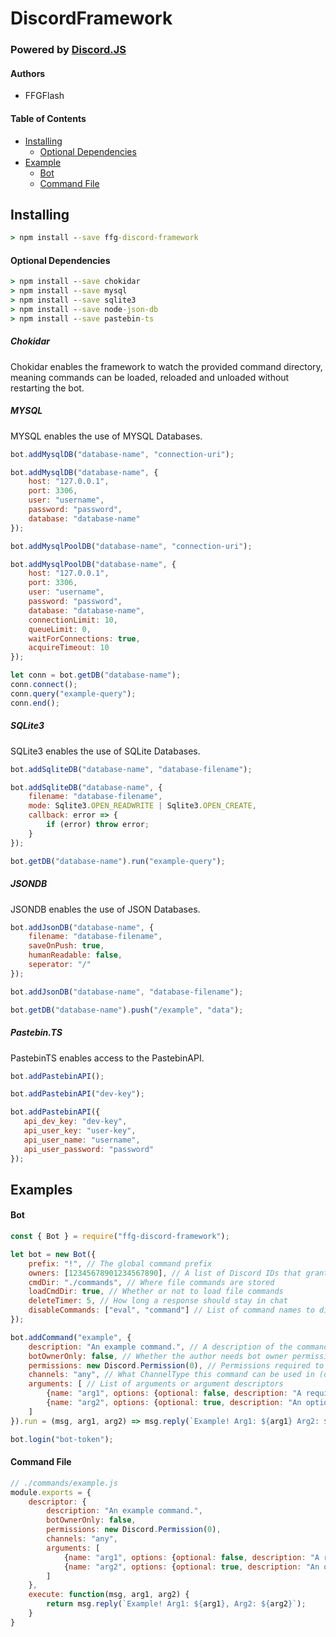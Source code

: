 # DiscordFramework
### Powered by [Discord.JS](https://discord.js.org/)
#### Authors
- FFGFlash
#### Table of Contents
- [Installing](#installing)
    - [Optional Dependencies](#optional-dependencies)
- [Example](#examples)
    - [Bot](#bot)
    - [Command File](#command-file)

## Installing
```bat
> npm install --save ffg-discord-framework
```
#### Optional Dependencies
```bat
> npm install --save chokidar
> npm install --save mysql
> npm install --save sqlite3
> npm install --save node-json-db
> npm install --save pastebin-ts
```
##### Chokidar
Chokidar enables the framework to watch the provided command directory, meaning commands can be loaded, reloaded and unloaded without restarting the bot.
##### MYSQL
MYSQL enables the use of MYSQL Databases.
```js
bot.addMysqlDB("database-name", "connection-uri");

bot.addMysqlDB("database-name", {
    host: "127.0.0.1",
    port: 3306,
    user: "username",
    password: "password",
    database: "database-name"
});

bot.addMysqlPoolDB("database-name", "connection-uri");

bot.addMysqlPoolDB("database-name", {
    host: "127.0.0.1",
    port: 3306,
    user: "username",
    password: "password",
    database: "database-name",
    connectionLimit: 10,
    queueLimit: 0,
    waitForConnections: true,
    acquireTimeout: 10
});

let conn = bot.getDB("database-name");
conn.connect();
conn.query("example-query");
conn.end();
```
##### SQLite3
SQLite3 enables the use of SQLite Databases.
```js
bot.addSqliteDB("database-name", "database-filename");

bot.addSqliteDB("database-name", {
    filename: "database-filename",
    mode: Sqlite3.OPEN_READWRITE | Sqlite3.OPEN_CREATE,
    callback: error => {
        if (error) throw error;
    }
});

bot.getDB("database-name").run("example-query");
```
##### JSONDB
JSONDB enables the use of JSON Databases.
```js
bot.addJsonDB("database-name", {
    filename: "database-filename",
    saveOnPush: true,
    humanReadable: false,
    seperator: "/"
});

bot.addJsonDB("database-name", "database-filename");

bot.getDB("database-name").push("/example", "data");
```
##### Pastebin.TS
PastebinTS enables access to the PastebinAPI.
```js
bot.addPastebinAPI();

bot.addPastebinAPI("dev-key");

bot.addPastebinAPI({
   api_dev_key: "dev-key",
   api_user_key: "user-key",
   api_user_name: "username",
   api_user_password: "password"
});
```
## Examples
#### Bot
```js
const { Bot } = require("ffg-discord-framework");

let bot = new Bot({
    prefix: "!", // The global command prefix
    owners: [12345678901234567890], // A list of Discord IDs that grant bot owner permission
    cmdDir: "./commands", // Where file commands are stored
    loadCmdDir: true, // Whether or not to load file commands
    deleteTimer: 5, // How long a response should stay in chat
    disableCommands: ["eval", "command"] // List of command names to disable globaly
});

bot.addCommand("example", {
    description: "An example command.", // A description of the command
    botOwnerOnly: false, // Whether the author needs bot owner permission or not
    permissions: new Discord.Permission(0), // Permissions required to execute this command (guild only)
    channels: "any", // What ChannelType this command can be used in (dm | guild | any)
    arguments: [ // List of arguments or argument descriptors
        {name: "arg1", options: {optional: false, description: "A required argument."}},
        {name: "arg2", options: {optional: true, description: "An optional argument."}}
    ]
}).run = (msg, arg1, arg2) => msg.reply(`Example! Arg1: ${arg1} Arg2: ${arg2}`); // Returning a Discord.Message or Promise<Discord.Message> will delete the response after bot.deleteTimer seconds.

bot.login("bot-token");
```
#### Command File
```js
// ./commands/example.js
module.exports = {
    descriptor: {
        description: "An example command.",
        botOwnerOnly: false,
        permissions: new Discord.Permission(0),
        channels: "any",
        arguments: [
            {name: "arg1", options: {optional: false, description: "A required argument."}},
            {name: "arg2", options: {optional: true, description: "An optional argument."}}
        ]
    },
    execute: function(msg, arg1, arg2) {
        return msg.reply(`Example! Arg1: ${arg1}, Arg2: ${arg2}`);
    }
}
```
